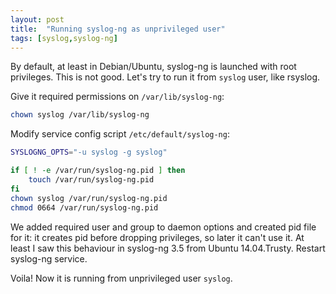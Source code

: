```yaml
---
layout: post
title:  "Running syslog-ng as unprivileged user"
tags: [syslog,syslog-ng]
---
```

By default, at least in Debian/Ubuntu, syslog-ng is launched with root privileges. This is not good. Let's try to run it from `syslog` user, like rsyslog.

Give it required permissions on `/var/lib/syslog-ng`:

```bash
chown syslog /var/lib/syslog-ng
```

Modify service config script `/etc/default/syslog-ng`:

```bash
SYSLOGNG_OPTS="-u syslog -g syslog"

if [ ! -e /var/run/syslog-ng.pid ] then
	touch /var/run/syslog-ng.pid
fi
chown syslog /var/run/syslog-ng.pid
chmod 0664 /var/run/syslog-ng.pid

```

We added required user and group to daemon options and created pid file for it: it creates pid before dropping privileges, so later it can't use it. At least I saw this behaviour in syslog-ng 3.5 from Ubuntu 14.04.Trusty. Restart syslog-ng service.

Voila! Now it is running from unprivileged user `syslog`.
